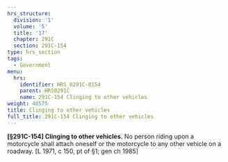 ```yaml
---
hrs_structure:
  division: '1'
  volume: '5'
  title: '17'
  chapter: 291C
  section: 291C-154
type: hrs_section
tags:
  - Government
menu:
  hrs:
    identifier: HRS_0291C-0154
    parent: HRS0291C
    name: 291C-154 Clinging to other vehicles
weight: 48575
title: Clinging to other vehicles
full_title: 291C-154 Clinging to other vehicles
---
```

**[§291C-154] Clinging to other vehicles.** No person riding upon a motorcycle shall attach oneself or the motorcycle to any other vehicle on a roadway. [L 1971, c 150, pt of §1; gen ch 1985]